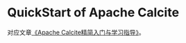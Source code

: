 # QuickStart of Apache Calcite
对应文章[《Apache Calcite精简入门与学习指导》](https://blog.51cto.com/xpleaf/2639844)。